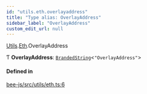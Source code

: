 ```yaml
---
id: "utils.eth.overlayaddress"
title: "Type alias: OverlayAddress"
sidebar_label: "OverlayAddress"
custom_edit_url: null
---
```


[Utils](../modules/utils.md).[Eth](../modules/utils.eth.md).OverlayAddress

Ƭ **OverlayAddress**: [`BrandedString`](brandedstring.md)<``"OverlayAddress"``\>

#### Defined in

[bee-js/src/utils/eth.ts:6](https://github.com/ethersphere/bee-js/blob/74056cb/src/utils/eth.ts#L6)
